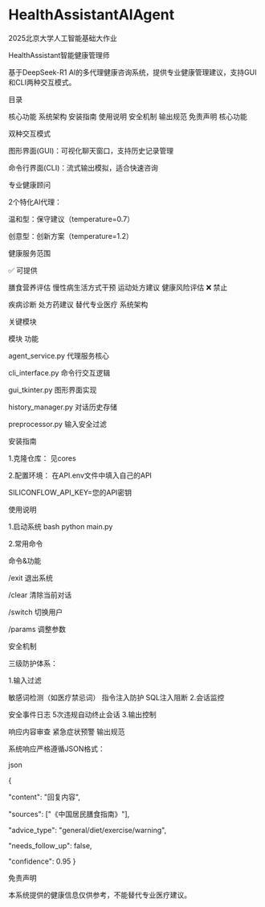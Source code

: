 # HealthAssistantAIAgent

2025北京大学人工智能基础大作业

HealthAssistant智能健康管理师

基于DeepSeek-R1 AI的多代理健康咨询系统，提供专业健康管理建议，支持GUI和CLI两种交互模式。

目录

核心功能
系统架构
安装指南
使用说明
安全机制
输出规范
免责声明
核心功能

双种交互模式

图形界面(GUI)：可视化聊天窗口，支持历史记录管理

命令行界面(CLI)：流式输出模拟，适合快速咨询

专业健康顾问

2个特化AI代理：

温和型：保守建议（temperature=0.7）

创意型：创新方案（temperature=1.2）

健康服务范围

✅ 可提供

膳食营养评估
慢性病生活方式干预
运动处方建议
健康风险评估
❌ 禁止

疾病诊断
处方药建议
替代专业医疗
系统架构

关键模块

模块 功能

agent_service.py 代理服务核心

cli_interface.py 命令行交互逻辑

gui_tkinter.py 图形界面实现

history_manager.py 对话历史存储

preprocessor.py 输入安全过滤

安装指南

1.克隆仓库： 见cores

2.配置环境： 在API.env文件中填入自己的API

SILICONFLOW_API_KEY=您的API密钥

使用说明

1.启动系统 bash python main.py

2.常用命令

命令&功能

/exit 退出系统

/clear 清除当前对话

/switch 切换用户

/params 调整参数

安全机制

三级防护体系：

1.输入过滤

敏感词检测（如医疗禁忌词）
指令注入防护
SQL注入阻断
2.会话监控

安全事件日志
5次违规自动终止会话
3.输出控制

响应内容审查
紧急症状预警
输出规范

系统响应严格遵循JSON格式：

json

{

"content": "回复内容",

"sources": ["《中国居民膳食指南》"],

"advice_type": "general/diet/exercise/warning",

"needs_follow_up": false,

"confidence": 0.95
}

免责声明

本系统提供的健康信息仅供参考，不能替代专业医疗建议。
